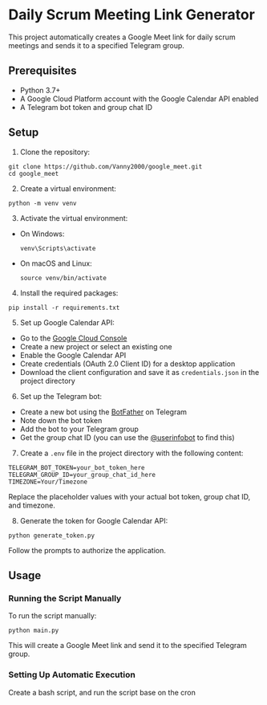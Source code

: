 # Daily Scrum Meeting Link Generator

This project automatically creates a Google Meet link for daily scrum meetings and sends it to a specified Telegram group.

## Prerequisites

- Python 3.7+
- A Google Cloud Platform account with the Google Calendar API enabled
- A Telegram bot token and group chat ID

## Setup

1. Clone the repository:

```
git clone https://github.com/Vanny2000/google_meet.git
cd google_meet
```

2. Create a virtual environment:

```
python -m venv venv
```

3. Activate the virtual environment:

- On Windows:
  ```
  venv\Scripts\activate
  ```
- On macOS and Linux:
  ```
  source venv/bin/activate
  ```

4. Install the required packages:

```
pip install -r requirements.txt
```

5. Set up Google Calendar API:

- Go to the [Google Cloud Console](https://console.cloud.google.com/)
- Create a new project or select an existing one
- Enable the Google Calendar API
- Create credentials (OAuth 2.0 Client ID) for a desktop application
- Download the client configuration and save it as `credentials.json` in the project directory

6. Set up the Telegram bot:

- Create a new bot using the [BotFather](https://core.telegram.org/bots#6-botfather) on Telegram
- Note down the bot token
- Add the bot to your Telegram group
- Get the group chat ID (you can use the [@userinfobot](https://telegram.me/userinfobot) to find this)

7. Create a `.env` file in the project directory with the following content:

```
TELEGRAM_BOT_TOKEN=your_bot_token_here
TELEGRAM_GROUP_ID=your_group_chat_id_here
TIMEZONE=Your/Timezone
```

Replace the placeholder values with your actual bot token, group chat ID, and timezone.

8. Generate the token for Google Calendar API:

```
python generate_token.py
```

Follow the prompts to authorize the application.

## Usage

### Running the Script Manually

To run the script manually:

```
python main.py
```

This will create a Google Meet link and send it to the specified Telegram group.

### Setting Up Automatic Execution

Create a bash script, and run the script base on the cron
